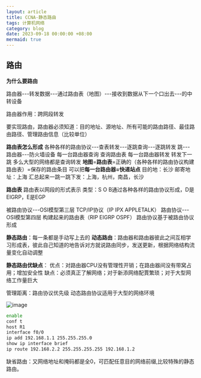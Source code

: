 ```yaml
---
layout: article
title: CCNA-静态路由
tags: 计算机网络
category: blog
date: 2023-09-18 00:00:00 +08:00
mermaid: true
---
```

## 路由
**为什么要路由**

路由器---转发数据---通过路由表（地图）---接收到数据从下一个口出去---的中转设备

路由器作用：跨网段转发

要实现路由，路由器必须知道：目的地址、源地址、所有可能的路由路径、最佳路由路径、管理路由信息（比较单位）

**路由表怎么形成**
各种各样的路由协议---查表转发---逐跳查询---逐跳转发
跳---路由器---防火墙设备
每一台路由器查询 查询路由表 每一台路由器转发 转发下一跳 多么大型的网络都是查询转发
**地图**=**路由表**=正确的（各种各样的路由协议构建路由表）=保存的路由条目
可以把**每一台路由器=快递站点**
目的地：长沙
邮寄地址：上海
汇总起来一跳一跳下发：上海，杭州，南昌，长沙

**路由表**
路由表以网段的形式表示
类型：S  O  B通过各种各样的路由协议形成，D是EIGRP，E是EGP

被路由协议---OSI模型第三层 TCP/IP协议（IP IPX APPLETALK）
路由协议---OSI模型第四层 构建起来的路由表（RIP EIGRP OSPF）
路由协议基于被路由协议形成

**静态路由**：每一条都是手动写上去的
**动态路由**：路由器和路由器彼此之间互相学习形成表，彼此自己知道的地告诉对方就说路由同步，发送更新，根据网络结构流量变化自动调整

**静态路由优缺点**：
优点：对路由器CPU没有管理性开销；在路由器间没有带窝占用；增加安全性
缺点：必须真正了解网络；对于新添网络配賈繁琐；对于大型网络工作量巨大

管理距离：路由协议优先级
动态路由协议适用于大型的网络环境

![image](https://github.com/yutao517/yutao517.github.io/assets/62100249/fedba78d-8c55-4481-b1e1-72a43bd36b1a)


```bash
enable
conf t
host R1
interface f0/0
ip add 192.168.1.1 255.255.255.0
show ip interface brief
ip route 192.168.2.2 255.255.255.255 192.168.1.2
```
缺省路由：又网络地址和掩码都是全0，可匹配任意目的网络前缀,比较特殊的静态路由。


